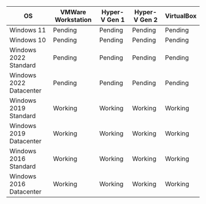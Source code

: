 | OS                      | VMWare Workstation | Hyper-V Gen 1 | Hyper-V Gen 2 | VirtualBox |
|-------------------------|--------------------|---------------|---------------|------------|
| Windows 11              | Pending            | Pending       | Pending       | Pending    |
| Windows 10              | Pending            | Pending       | Pending       | Pending    |
| Windows 2022 Standard   | Pending            | Pending       | Pending       | Pending    |
| Windows 2022 Datacenter | Pending            | Pending       | Pending       | Pending    |
| Windows 2019 Standard   | Working            | Working       | Working       | Working    |
| Windows 2019 Datacenter | Working            | Working       | Working       | Working    |
| Windows 2016 Standard   | Working            | Working       | Working       | Working    |
| Windows 2016 Datacenter | Working            | Working       | Working       | Working    |
